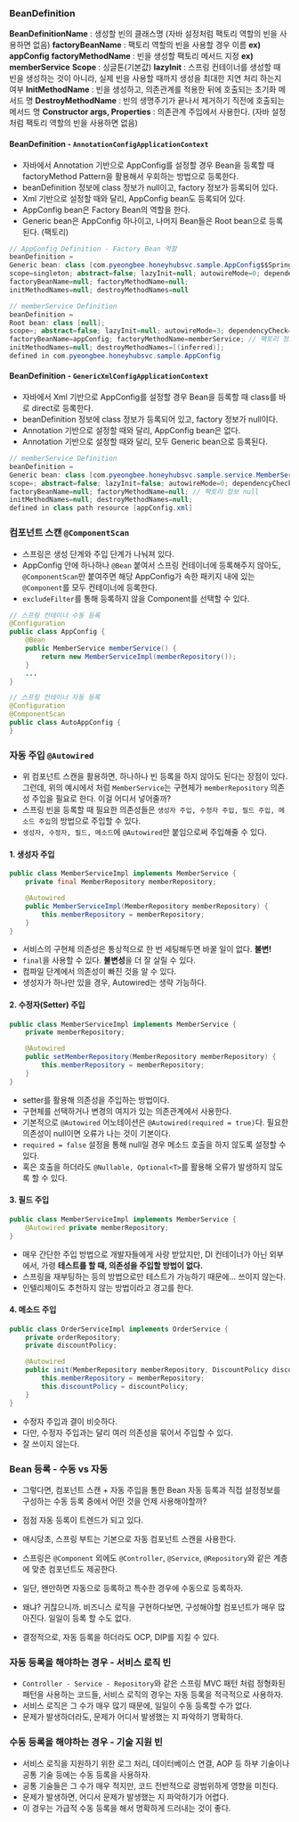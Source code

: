 ### BeanDefinition
**BeanDefinitionName** : 생성할 빈의 클래스명 (자바 설정처럼 팩토리 역할의 빈을 사용하면 없음)
**factoryBeanName** : 팩토리 역할의 빈을 사용할 경우 이름 **ex) appConfig**
**factoryMethodName** : 빈을 생성할 팩토리 메서드 지정 **ex) memberService**
**Scope** : 싱글톤(기본값)
**lazyInit** : 스프링 컨테이너를 생성할 때 빈을 생성하는 것이 아니라, 실제 빈을 사용할 때까지 생성을 최대한 지연 처리 하는지 여부
**InitMethodName** : 빈을 생성하고, 의존관계를 적용한 뒤에 호출되는 초기화 메서드 명
**DestroyMethodName** : 빈의 생명주기가 끝나서 제거하기 직전에 호출되는 메서드 명
**Constructor args, Properties** : 의존관계 주입에서 사용한다. (자바 설정 처럼 팩토리 역할의 빈을 사용하면 없음)


#### BeanDefinition - `AnnotationConfigApplicationContext`
- 자바에서 Annotation 기반으로 AppConfig를 설정할 경우 Bean을 등록할 때 factoryMethod Pattern을 활용해서 우회하는 방법으로 등록한다.
- beanDefinition 정보에 class 정보가 null이고, factory 정보가 등록되어 있다.
- Xml 기반으로 설정할 때와 달리, AppConfig bean도 등록되어 있다.
- AppConfig bean은 Factory Bean의 역할을 한다.
- Generic bean은 AppConfig 하나이고, 나머지 Bean들은  Root bean으로 등록된다. (팩토리)

```java
// AppConfig Definition - Factory Bean 역할
beanDefinition = 
Generic bean: class [com.pyeongbee.honeyhubsvc.sample.AppConfig$$SpringCGLIB$$0];
scope=singleton; abstract=false; lazyInit=null; autowireMode=0; dependencyCheck=0; autowireCandidate=true; primary=false;
factoryBeanName=null; factoryMethodName=null;
initMethodNames=null; destroyMethodNames=null

// memberService Definition
beanDefinition = 
Root bean: class [null];
scope=; abstract=false; lazyInit=null; autowireMode=3; dependencyCheck=0; autowireCandidate=true; primary=false; 
factoryBeanName=appConfig; factoryMethodName=memberService; // 팩토리 정보 등록
initMethodNames=null; destroyMethodNames=[(inferred)];
defined in com.pyeongbee.honeyhubsvc.sample.AppConfig
```


#### BeanDefinition - `GenericXmlConfigApplicationContext`
- 자바에서 Xml 기반으로 AppConfig를 설정할 경우 Bean을 등록할 때 class를 바로 direct로 등록한다.
- beanDefinition 정보에 class 정보가 등록되어 있고, factory 정보가 null이다.
- Annotation 기반으로 설정할 때와 달리, AppConfig bean은 없다.
- Annotation 기반으로 설정할 때와 달리, 모두 Generic bean으로 등록된다.

```java
// memberService Definition
beanDefinition = 
Generic bean: class [com.pyeongbee.honeyhubsvc.sample.service.MemberServiceImpl];
scope=; abstract=false; lazyInit=false; autowireMode=0; dependencyCheck=0; autowireCandidate=true; primary=false; 
factoryBeanName=null; factoryMethodName=null; // 팩토리 정보 null
initMethodNames=null; destroyMethodNames=null;
defined in class path resource [appConfig.xml]
```


### 컴포넌트 스캔 `@ComponentScan`
- 스프링은 생성 단계와 주입 단계가 나눠져 있다.
- AppConfig 안에 하나하나 `@Bean` 붙여서 스프링 컨테이너에 등록해주지 않아도, `@ComponentScan`만 붙여주면 해당 AppConfig가 속한 패키지 내에 있는 `@Component`를 모두 컨테이너에 등록한다.
- `excludeFilter`를 통해 등록하지 않을 Component를 선택할 수 있다.
```java
// 스프링 컨테이너 수동 등록
@Configuration  
public class AppConfig {  
    @Bean  
    public MemberService memberService() {  
        return new MemberServiceImpl(memberRepository());  
    }
	...
}

// 스프링 컨테이너 자동 등록
@Configuration
@ComponentScan
public class AutoAppConfig {
}
```


### 자동 주입 `@Autowired`
- 위 컴포넌트 스캔을 활용하면, 하나하나 빈 등록을 하지 않아도 된다는 장점이 있다. 그런데, 위의 예시에서 처럼 `MemberService`는 구현체가 `memberRepository` 의존성 주입을 필요로 한다. 이걸 어디서 넣어줄까?
- 스프링 빈을 등록할 때 필요한 의존성들은 `생성자 주입, 수정자 주입, 필드 주입, 메소드 주입`의 방법으로 주입할 수 있다.
- `생성자, 수정자, 필드, 메소드`에 `@Autowired`만 붙임으로써 주입해줄 수 있다.

#### 1. 생성자 주입
```java
public class MemberServiceImpl implements MemberService {
	private final MemberRepository memberRepository;

	@Autowired
	public MemberServiceImpl(MemberRepository memberRepository) {
		this.memberRepository = memberRepository;
	}
}
```
- 서비스의 구현체 의존성은 통상적으로 한 번 세팅해두면 바꿀 일이 없다. **불변!**
- `final`을 사용할 수 있다. **불변성**을 더 잘 살릴 수 있다.
- 컴파일 단계에서 의존성이 빠진 것을 알 수 있다.
- 생성자가 하나만 있을 경우, Autowired는 생략 가능하다.

#### 2. 수정자(Setter) 주입
```java
public class MemberServiceImpl implements MemberService {
	private memberRepository;

	@Autowired
	public setMemberRepository(MemberRepository memberRepository) {
		this.memberRepository = memberRepository;
	}
}
```
- setter를 활용해 의존성을 주입하는 방법이다.
- 구현체를 선택하거나 변경의 여지가 있는 의존관계에서 사용한다.
- 기본적으로 `@Autowired` 어노테이션은 `@Autowired(required = true)`다. 필요한 의존성이 null이면 오류가 나는 것이 기본이다.
- `required = false` 설정을 통해 null일 경우 메소드 호출을 하지 않도록 설정할 수 있다.
- 혹은 호출을 하더라도 `@Nullable, Optional<T>`를 활용해 오류가 발생하지 않도록 할 수 있다.

#### 3. 필드 주입
```java
public class MemberServiceImpl implements MemberService {
	@Autowired private memberRepository;
}
```
- 매우 간단한 주입 방법으로 개발자들에게 사랑 받았지만, DI 컨테이너가 아닌 외부에서, 가령 **테스트를 할 때, 의존성을 주입할 방법이 없다.**
- 스프링을 재부팅하는 등의 방법으로만 테스트가 가능하기 때문에... 쓰이지 않는다.
- 인텔리제이도 추천하지 않는 방법이라고 경고를 한다.

#### 4. 메소드 주입
```java
public class OrderServiceImpl implements OrderService {
	private orderRepository;
	private discountPolicy;

	@Autowired
	public init(MemberRepository memberRepository, DiscountPolicy discountPolicy) {
		this.memberRepository = memberRepository;
		this.discountPolicy = discountPolicy;
	}
}
```
- 수정자 주입과 결이 비슷하다.
- 다만, 수정자 주입과는 달리 여러 의존성을 묶어서 주입할 수 있다.
- 잘 쓰이지 않는다.


### Bean 등록 - 수동 vs 자동
- 그렇다면, 컴포넌트 스캔 + 자동 주입을 통한 Bean 자동 등록과 직접 설정정보를 구성하는 수동 등록 중에서 어떤 것을 언제 사용해야할까?
- 점점 자동 등록이 트렌드가 되고 있다.
- 애시당초, 스프링 부트는 기본으로 자동 컴포넌트 스캔을 사용한다.
- 스프링은 `@Component` 외에도 `@Controller`, `@Service`, `@Repository`와 같은 계층에 맞춘 컴포넌트도 제공한다.

- 일단, 왠만하면 자동으로 등록하고 특수한 경우에 수동으로 등록하자.
- 왜냐? 귀찮으니까. 비즈니스 로직을 구현하다보면, 구성해야할 컴포넌트가 매우 많아진다. 일일이 등록 할 수도 없다.
- 결정적으로, 자동 등록을 하더라도 OCP, DIP를 지킬 수 있다.

### 자동 등록을 해야하는 경우 - 서비스 로직 빈
- `Controller - Service - Repository`와 같은 스프링 MVC 패턴 처럼 정형화된 패턴을 사용하는 코드들, 서비스 로직의 경우는 자동 등록을 적극적으로 사용하자.
- 서비스 로직은 그 수가 매우 많기 때문에, 일일이 수동 등록할 수가 없다.
- 문제가 발생하더라도, 문제가 어디서 발생했는 지 파악하기 명확하다.



### 수동 등록을 해야하는 경우 - 기술 지원 빈
- 서비스 로직을 지원하기 위한 로그 처리, 데이터베이스 연결, AOP 등 하부 기술이나 공통 기술 등에는 수동 등록을 사용하자.
- 공통 기술들은 그 수가 매우 적지만, 코드 전반적으로 광범위하게 영향을 미친다.
- 문제가 발생하면, 어디서 문제가 발생했는 지 파악하기가 어렵다.
- 이 경우는 가급적 수동 등록을 해서 명확하게 드러내는 것이 좋다.
